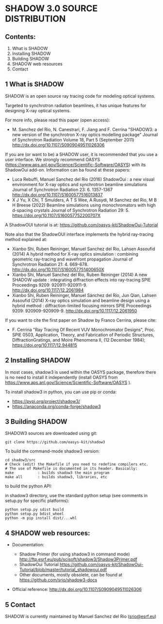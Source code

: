 # SHADOW 3.0 SOURCE DISTRIBUTION


## Contents:


1. What is SHADOW
2. Installing SHADOW
3. Building SHADOW
4. SHADOW web resources
5. Contact

## 1 What is SHADOW

SHADOW is an open source ray tracing code for modeling optical systems. 

Targeted to synchrotron radiation beamlines, it has unique features for 
designing X-ray optical systems. 

For more info, please read this paper (open access):
- M. Sanchez del Rio, N. Canestrari, F. Jiang and F. Cerrina
"SHADOW3: a new version of the synchrotron X-ray optics modelling package" Journal of Synchrotron Radiation Volume 18, Part 5 (September 2011)
http://dx.doi.org/10.1107/S0909049511026306

If you are (or want to be) a SHADOW user, it is recommended that you use
a user interface. We strongly recommend OASYS (https://www.aps.anl.gov/Science/Scientific-Software/OASYS) with its ShadowOui add-on. 
Information can ba found at these papers: 
- Luca Rebuffi, Manuel Sanchez del Rio (2016)  ShadowOui : a new visual environment for X-ray optics and synchrotron beamline simulations Journal of Synchrotron Radiation 23:  6.  1357-1367 http://dx.doi.org/10.1107/S1600577516013837
- X J Yu, X Chi, T Smulders, A T S Wee, A Rusydi, M Sanchez del Rio, M B H Breese (2022)  Beamline simulations using monochromators with high d-spacing crystals Journal of Synchrotron Radiation 29:  5. https://doi.org/10.1107/S160057752200707X

A ShadowOUI tutorial is at: https://github.com/oasys-kit/ShadowOui-Tutorial

Note also that the ShadowOUI interface implements the hybrid ray-tracing method explained at: 
- Xianbo Shi, Ruben Reininger, Manuel Sanchez del Rio, Lahsen Assoufid (2014)  A hybrid method for X-ray optics simulation : combining geometric ray-tracing and wavefront propagation Journal of Synchrotron Radiation 21:  4.  669-678.   http://dx.doi.org/10.1107/S160057751400650X
- Xianbo Shi, Manuel Sanchez del Rio, Ruben Reininger (2014)  A new SHADOW update : integrating diffraction effects into ray-tracing SPIE Proceedings 9209:  920911-920911-9.  http://dx.doi.org/10.1117/12.2061984
- Xianbo Shi, Ruben Reininger, Manuel Sánchez del Río, Jun Qian, Lahsen Assoufid (2014)  X-ray optics simulation and beamline design using a hybrid method : diffraction-limited focusing mirrors SPIE Proceedings 9209:  920909-920909-9.  http://dx.doi.org/10.1117/12.2061950

If you want to cite the first paper on Shadow by Franco Cerrina, please cite: 
-  F. Cerrina "Ray Tracing Of Recent VUV Monochromator Designs", Proc. SPIE 0503, Application, Theory, and Fabrication of Periodic Structures, DiffractionGratings, and Moire Phenomena II, (12 December 1984); https://doi.org/10.1117/12.944815  

## 2 Installing SHADOW


In most cases, shadow3 is used within the OASYS package, therefore there is no need to install it independently (install OASYS from https://www.aps.anl.gov/Science/Scientific-Software/OASYS ). 

To install shadow3 in python, you can use pip or conda:
- https://pypi.org/project/shadow3/
- https://anaconda.org/conda-forge/shadow3


## 3 Building SHADOW


SHADOW3 sources are downloaded using git: 

  ```
  git clone https://github.com/oasys-kit/shadow3
  ```
  
  To build the command-mode shadow3 version: 
  ```
  cd shadow3/src
  # Check (edit) the Makefile if you need to redefine compilers etc.
  # The use of Makefile is documented in its header. Basically:
  make           : builds shadow3 the main program
  make all       : builds shadow3, libraries, etc
  ```

  to build the python API:
  
  in shadow3 directory, use the standard python setup (see comments in setup.py for specific platforms):
  ```
  python setup.py sdist build
  python setup.py bdist_wheel
  python -m pip install dist/...whl
   ```

## 4 SHADOW web resources: 

  - Documentation:
     - Shadow Primer (for using shadow3 in command mode)
      http://ftp.esrf.eu/pub/scisoft/shadow3/Shadow3Primer.pdf
     - ShadowOui Tutorial https://github.com/oasys-kit/ShadowOui-Tutorial/blob/master/tutorial_shadowoui.pdf
     - Other documents, mostly obsolete, can be found at https://github.com/srio/shadow3-docs

  - Official reference:
    http://dx.doi.org/10.1107/S0909049511026306 
    
## 5 Contact

SHADOW is currently maintained by Manuel Sanchez del Rio (srio@esrf.eu)



